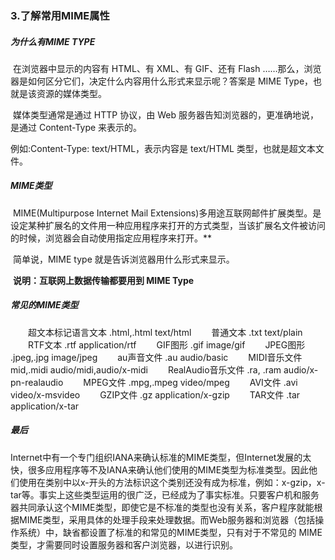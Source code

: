 ### 3.了解常用MIME属性

##### 为什么有MIME TYPE

​	在浏览器中显示的内容有 HTML、有 XML、有 GIF、还有 Flash ……那么，浏览器是如何区分它们，决定什么内容用什么形式来显示呢？答案是 MIME Type，也就是该资源的媒体类型。	

​	媒体类型通常是通过 HTTP 协议，由 Web 服务器告知浏览器的，更准确地说，是通过 Content-Type 来表示的。

例如:Content-Type: text/HTML，表示内容是 text/HTML 类型，也就是超文本文件。

##### MIME类型

​	MIME(Multipurpose Internet Mail Extensions)多用途互联网邮件扩展类型。是设定某种扩展名的文件用一种应用程序来打开的方式类型，当该扩展名文件被访问的时候，浏览器会自动使用指定应用程序来打开。**

​	简单说，MIME type 就是告诉浏览器用什么形式来显示。

​	**说明：互联网上数据传输都要用到 MIME Type**

##### 常见的MIME类型

　　超文本标记语言文本 .html,.html text/html
　　普通文本 .txt text/plain
　　RTF文本 .rtf application/rtf
　　GIF图形 .gif image/gif
　　JPEG图形 .jpeg,.jpg image/jpeg
　　au声音文件 .au audio/basic
　　MIDI音乐文件 mid,.midi audio/midi,audio/x-midi
　　RealAudio音乐文件 .ra, .ram audio/x-pn-realaudio
　　MPEG文件 .mpg,.mpeg video/mpeg
　　AVI文件 .avi video/x-msvideo
　　GZIP文件 .gz application/x-gzip
　　TAR文件 .tar application/x-tar

##### 最后

​	Internet中有一个专门组织IANA来确认标准的MIME类型，但Internet发展的太快，很多应用程序等不及IANA来确认他们使用的MIME类型为标准类型。因此他们使用在类别中以x-开头的方法标识这个类别还没有成为标准，例如：x-gzip，x-tar等。事实上这些类型运用的很广泛，已经成为了事实标准。只要客户机和服务器共同承认这个MIME类型，即使它是不标准的类型也没有关系，客户程序就能根据MIME类型，采用具体的处理手段来处理数据。而Web服务器和浏览器（包括操作系统）中，缺省都设置了标准的和常见的MIME类型，只有对于不常见的 MIME类型，才需要同时设置服务器和客户浏览器，以进行识别。